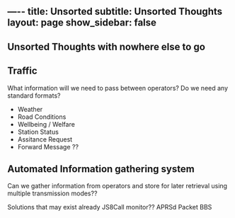 —--
title: Unsorted 
subtitle: Unsorted Thoughts
layout: page
show_sidebar: false
--- 

## Unsorted Thoughts with nowhere else to go

## Traffic

What information will we need to pass between operators? Do we need any standard formats?

- Weather
- Road Conditions
- Wellbeing / Welfare
- Station Status
- Assitance Request
- Forward Message ??


## Automated Information gathering system

Can we gather information from operators and store for later retrieval using multiple transmission modes??

Solutions that may exist already
JS8Call monitor??
APRSd
Packet BBS



